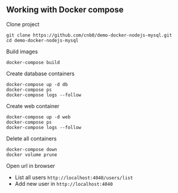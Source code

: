 ## Working with Docker compose

Clone project
```
git clone https://github.com/cnb0/demo-docker-nodejs-mysql.git
cd demo-docker-nodejs-mysql
```

Build images

```
docker-compose build
```

Create database containers

```
docker-compose up -d db
docker-compose ps
docker-compose logs --follow
```

Create web container

```
docker-compose up -d web
docker-compose ps
docker-compose logs --follow
```

Delete all containers

```
docker-compose down
docker volume prune
```

Open url in browser

- List all users `http://localhost:4040/users/list`
- Add new user in `http://localhost:4040`
